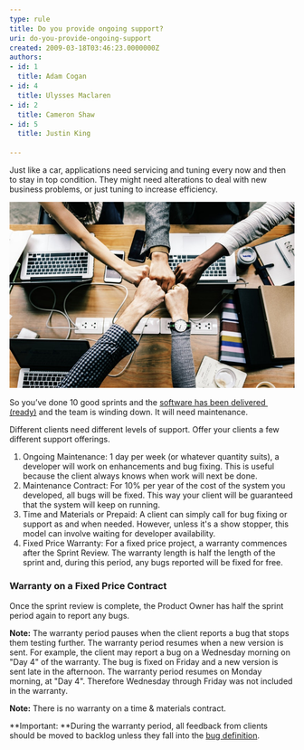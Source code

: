 ```yaml
---
type: rule
title: Do you provide ongoing support?
uri: do-you-provide-ongoing-support
created: 2009-03-18T03:46:23.0000000Z
authors:
- id: 1
  title: Adam Cogan
- id: 4
  title: Ulysses Maclaren
- id: 2
  title: Cameron Shaw
- id: 5
  title: Justin King

---
```


Just like a car, applications need servicing and tuning every now and then to stay in top condition. They might need alterations to deal with new business problems, or just tuning to increase efficiency.

![ What happens after the software has been delivered and the development team moves on. The next phase is maintenance​](sucessful-project-and-now.jpeg)

 
So you’ve done 10 good sprints and the [software has been delivered ​(ready)](/_layouts/15/FIXUPREDIRECT.ASPX?WebId=3dfc0e07-e23a-4cbb-aac2-e778b71166a2&TermSetId=07da3ddf-0924-4cd2-a6d4-a4809ae20160&TermId=e01abde1-9a3e-4e4c-84a8-50e98e9c44d0) and the team is winding down. It will need maintenance.

Different clients need different levels of support. Offer your clients a few different support offerings.

1. Ongoing Maintenance: 1 day per week (or whatever quantity suits), a developer will work on enhancements and bug fixing. This is useful because the client always knows when work will next be done.
2. Maintenance Contract: For 10% per year of the cost of the system you developed, all bugs will be fixed. This way your client will be guaranteed that the system will keep on running.
3. Time and Materials or Prepaid: A client can simply call for bug fixing or support as and when needed. However, unless it's a show stopper, this model can involve waiting for developer availability.
4. Fixed Price Warranty: For a fixed price project, a warranty commences after the Sprint Review. The warranty length is half the length of the sprint and, during this period, any bugs reported will be fixed for free.


### Warranty on a Fixed Price Contract

Once the sprint review is complete, the Product Owner has half the sprint period again to report any bugs.

**Note:** The warranty period pauses when the client reports a bug that stops them testing further. The warranty period resumes when a new version is sent. For example, the client may report a bug on a Wednesday morning on "Day 4" of the warranty. The bug is fixed on Friday and a new version is sent late in the afternoon. The warranty period resumes on Monday morning, at "Day 4". Therefore Wednesday through Friday was not included in the warranty.

**Note:** There is no warranty on a time & materials contract.

**Important:  **During the warranty period, all feedback from clients should be moved to backlog unless they fall into the [bug definition](/_layouts/15/FIXUPREDIRECT.ASPX?WebId=3dfc0e07-e23a-4cbb-aac2-e778b71166a2&TermSetId=07da3ddf-0924-4cd2-a6d4-a4809ae20160&TermId=117f6f22-8c72-4895-b419-1e2e0dc5fbf1).

